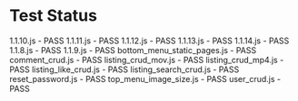 # Test Status

1.1.10.js - PASS
1.1.11.js - PASS
1.1.12.js - PASS
1.1.13.js - PASS
1.1.14.js - PASS
1.1.8.js  - PASS
1.1.9.js  - PASS
bottom_menu_static_pages.js  - PASS
comment_crud.js              - PASS
listing_crud_mov.js          - PASS
listing_crud_mp4.js          - PASS
listing_like_crud.js         - PASS
listing_search_crud.js       - PASS
reset_password.js            - PASS
top_menu_image_size.js       - PASS
user_crud.js                 - PASS
